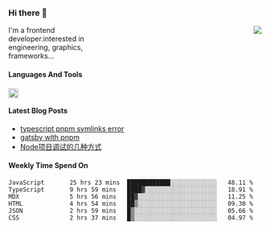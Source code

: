 <!--
**zhaohuanyuu/zhaohuanyuu** is a ✨ _special_ ✨ repository because its `README.md` (this file) appears on your GitHub profile.
-->

### Hi there 👋

<picture>
  <source media="(prefers-color-scheme: dark)" srcset="https://github-readme-stats.vercel.app/api?username=zhaohuanyuu&count_private=true&show_icons=true&theme=city_lights&hide_title=true">
  <img align="right" src="https://github-readme-stats.vercel.app/api?username=zhaohuanyuu&count_private=true&show_icons=true&hide_title=true">
</picture>

<p align="left" style="width:40%">I'm a frontend developer.interested in engineering, graphics, frameworks...</p>

#### Languages And Tools

<img align="left" height="20" src="https://skillicons.dev/icons?i=js,ts,nodejs,react,vue,gatsby,materialui,graphql,nestjs,electron,flutter" />

</br>

#### Latest Blog Posts
<!-- BLOG-POST-LIST:START -->
- [typescript pnpm symlinks error](https://zhy.gatsbyjs.io/blog/ts-pnpm)
- [gatsby with pnpm](https://zhy.gatsbyjs.io/blog/gatsby-pnpm)
- [Node项目调试的几种方式](https://zhy.gatsbyjs.io/blog/node-debug)
<!-- BLOG-POST-LIST:END -->

#### Weekly Time Spend On
<!--START_SECTION:waka-->

```text
JavaScript       25 hrs 23 mins  ████████████░░░░░░░░░░░░░   48.11 %
TypeScript       9 hrs 59 mins   ████▓░░░░░░░░░░░░░░░░░░░░   18.91 %
MDX              5 hrs 56 mins   ██▓░░░░░░░░░░░░░░░░░░░░░░   11.25 %
HTML             4 hrs 54 mins   ██▒░░░░░░░░░░░░░░░░░░░░░░   09.30 %
JSON             2 hrs 59 mins   █▒░░░░░░░░░░░░░░░░░░░░░░░   05.66 %
CSS              2 hrs 37 mins   █▒░░░░░░░░░░░░░░░░░░░░░░░   04.97 %
```

<!--END_SECTION:waka-->
